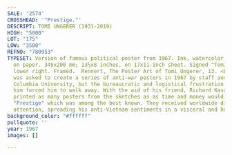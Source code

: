 ```yaml
---
SALE: '2574'
CROSSHEAD: '"Prestige."'
DESCRIPT: TOMI UNGERER (1931-2019)
HIGH: "5000"
LOT: "175"
LOW: "3500"
REFNO: "780953"
TYPESET: Version of famous political poster from 1967. Ink, watercolor, and gouache
  on paper. 345x200 mm; 13½x8 inches, on 17x11-inch sheet. Signed "Tomi Ungerer" at
  lower right. Framed.  Rennert, The Poster Art of Tomi Ungerer, 13. <br><br>Ungerer
  was asked to create a series of anti-war posters in 1967 by staff and students of
  Columbia University, but the bureaucratic and logistical frustration of producing
  him forced him to walk away. With the aid of his friend, Richard Kasak, he privately
  printed as many posters from the sketches as as time and money would allow, including
  "Prestige" which was among the best known. They received worldwide distrubtion and
  attention, spreading his anti-Vietnam sentiments in a visceral and humanistic way.
background_color: "#ffffff"
pullquote: ''
year: 1967
images: []

---
```

